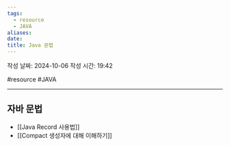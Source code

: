 ```yaml
---
tags:
  - resource
  - JAVA
aliases: 
date: 
title: Java 문법
---
```


작성 날짜: 2024-10-06
작성 시간: 19:42

#resource #JAVA 

---

## 자바 문법

- [[Java Record 사용법]]
- [[Compact 생성자에 대해 이해하기]]
